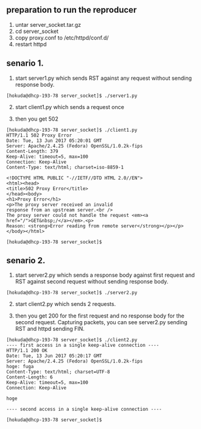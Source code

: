 preparation to run the reproducer
----
1. untar server_socket.tar.gz
2. cd server_socket
3. copy proxy.conf to /etc/httpd/conf.d/
4. restart httpd



senario 1.
----
1. start server1.py which sends RST against any request without sending response body.

```
[hokuda@dhcp-193-78 server_socket]$ ./server1.py
```

2. start client1.py which sends a request once

3. then you get 502

```
[hokuda@dhcp-193-78 server_socket]$ ./client1.py
HTTP/1.1 502 Proxy Error
Date: Tue, 13 Jun 2017 05:20:01 GMT
Server: Apache/2.4.25 (Fedora) OpenSSL/1.0.2k-fips
Content-Length: 379
Keep-Alive: timeout=5, max=100
Connection: Keep-Alive
Content-Type: text/html; charset=iso-8859-1

<!DOCTYPE HTML PUBLIC "-//IETF//DTD HTML 2.0//EN">
<html><head>
<title>502 Proxy Error</title>
</head><body>
<h1>Proxy Error</h1>
<p>The proxy server received an invalid
response from an upstream server.<br />
The proxy server could not handle the request <em><a href="/">GET&nbsp;/</a></em>.<p>
Reason: <strong>Error reading from remote server</strong></p></p>
</body></html>

[hokuda@dhcp-193-78 server_socket]$ 
```


senario 2.
----
1. start server2.py which sends a response body against first request and RST against second request without sending response body.

```
[hokuda@dhcp-193-78 server_socket]$ ./server2.py
```

2. start client2.py which sends 2 requests.

3. then you get 200 for the first request and no response body for the second request. Capturing packets, you can see server2.py sending RST and httpd sending FIN.

```
[hokuda@dhcp-193-78 server_socket]$ ./client2.py 
---- first access in a single keep-alive connection ----
HTTP/1.1 200 OK
Date: Tue, 13 Jun 2017 05:20:17 GMT
Server: Apache/2.4.25 (Fedora) OpenSSL/1.0.2k-fips
hoge: fuga
Content-Type: text/html; charset=UTF-8
Content-Length: 6
Keep-Alive: timeout=5, max=100
Connection: Keep-Alive

hoge

---- second access in a single keep-alive connection ----

[hokuda@dhcp-193-78 server_socket]$ 
```
